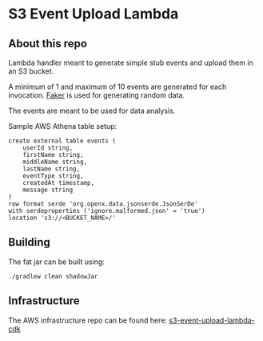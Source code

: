 # S3 Event Upload Lambda

## About this repo

Lambda handler meant to generate simple stub events and upload them in an S3 bucket. 

A minimum of 1 and maximum of 10 events are generated for each invocation. [Faker](https://github.com/DiUS/java-faker) is used for generating random data.

The events are meant to be used for data analysis.

Sample AWS Athena table setup:

```
create external table events (
    userId string,
    firstName string,
    middleName string,
    lastName string,
    eventType string,
    createdAt timestamp,
    message string
)
row format serde 'org.openx.data.jsonserde.JsonSerDe'
with serdeproperties ('ignore.malformed.json' = 'true')
location 's3://<BUCKET_NAME>/'
```
## Building

The fat jar can be built using:

```commandline
./gradlew clean shadowJar
```
## Infrastructure

The AWS infrastructure repo can be found here: [s3-event-upload-lambda-cdk](https://github.com/ciprian88m/s3-event-upload-lambda-cdk)
